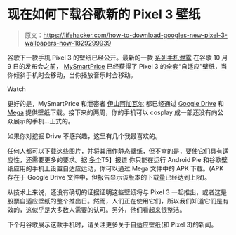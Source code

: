 # 现在如何下载谷歌新的 Pixel 3 壁纸

> 原文：<https://lifehacker.com/how-to-download-googles-new-pixel-3-wallpapers-now-1829299939>

谷歌下一款手机 Pixel 3 的壁纸已经公开。最新的一款 [系列](https://gizmodo.com/google-s-notchless-pixel-3-seemingly-revealed-in-yet-an-1828728013)[手机泄露](https://gizmodo.com/gigantic-leak-seemingly-blows-the-lid-off-googles-pixel-1828522906) 在谷歌 10 月 9 日的发布会之前， [MySmartPrice](https://www.mysmartprice.com/gear/google-pixel-3/) 已经获得了 Pixel 3 的全套“自适应”壁纸，当你倾斜手机时会移动，当你播放音乐时会移动。

Watch

更好的是，MySmartPrice 和泄密者 [伊山阿加瓦尔](https://twitter.com/IshanAgarwal24/status/1044486299556749312) 都已经通过 [Google Drive](https://drive.google.com/drive/folders/1dAQ7ppFk-d1lRxnSB-IGjHYIM6tz_C1o) 和 [Mega](https://mega.nz/#F!rgxy0QiA!F2aAc1TKg_1Wc15s4wnDcw) 提供壁纸下载。接下来的两周，你的手机可以 cosplay 成一部还没有向公众展示的手机...正式的。

如果你对挖掘 Drive 不感兴趣，这里有几个我最喜欢的。

任何人都可以下载这些图片，并将其用作静态壁纸，但不幸的是，要使它们具有适应性，还需要更多的要求。据 [多个](https://www.androidauthority.com/google-pixel-3-wallpapers-907153/)T5】报道 你只能在运行 Android Pie 和谷歌壁纸应用的手机上设置自适应运动，你可以通过 Mega 文件中的 APK 下载。(APK 存在于 Google Drive 文件中，但报告显示该版本的下载量已经达到上限)。

从技术上来说，还没有确切的证据证明这些壁纸将与 Pixel 3 一起推出，或者这是股票自适应壁纸的整个推出日。然而，人们正在使用它们，所以我们知道它们是有效的，这似乎是大多数人需要的认可。另外，他们看起来很整洁。

下个月谷歌展示这款手机时，请关注更多关于自适应壁纸(和 Pixel 3)的新闻。